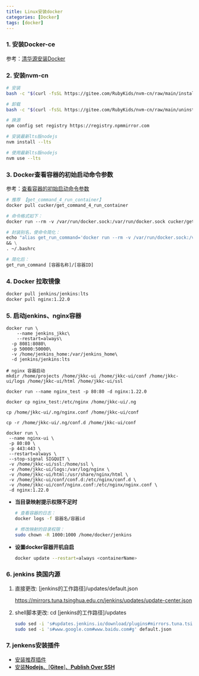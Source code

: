 ```yaml
---
title: Linux安装docker
categories: [Docker]
tags: [docker]
---
```


### 1. 安装Docker-ce

参考：[清华源安装Docker](https://mirrors.tuna.tsinghua.edu.cn/help/docker-ce/)



### 2. 安装nvm-cn

```sh
# 安装
bash -c "$(curl -fsSL https://gitee.com/RubyKids/nvm-cn/raw/main/install.sh)"

# 卸载
bash -c "$(curl -fsSL https://gitee.com/RubyKids/nvm-cn/raw/main/uninstall.sh)"

# 换源
npm config set registry https://registry.npmmirror.com

# 安装最新lts版nodejs
nvm install --lts

# 使用最新lts版nodejs
nvm use --lts

```



### 3. Docker查看容器的初始启动命令参数

参考：[查看容器的初始启动命令参数](https://blog.51cto.com/knifeedge/5667766)

```dockerfile
# 推荐 【get_command_4_run_container】
docker pull cucker/get_command_4_run_container

# 命令格式如下：
docker run --rm -v /var/run/docker.sock:/var/run/docker.sock cucker/get_command_4_run_container [容器名称]/[容器ID]

# 封装别名，使命令简化：
echo "alias get_run_command='docker run --rm -v /var/run/docker.sock:/var/run/docker.sock cucker/get_command_4_run_container'" >> ~/.bashrc \
&& \
. ~/.bashrc

# 简化后：
get_run_command [容器名称]/[容器ID]
```



### 4. Docker 拉取镜像

```dockerfile
docker pull jenkins/jenkins:lts
docker pull nginx:1.22.0
```



### 5. 启动jenkins、nginx容器

```docker
docker run \
	--name jenkins_jkkc\
	--restart=always\
  -p 8081:8080\
  -p 50000:50000\
  -v /home/jenkins_home:/var/jenkins_home\
  -d jenkins/jenkins:lts

# nginx 容器启动
mkdir /home/projects /home/jkkc-ui /home/jkkc-ui/conf /home/jkkc-ui/logs /home/jkkc-ui/html /home/jkkc-ui/ssl

docker run --name nginx_test -p 80:80 -d nginx:1.22.0

docker cp nginx_test:/etc/nginx /home/jkkc-ui/.ng

cp /home/jkkc-ui/.ng/nginx.conf /home/jkkc-ui/conf

cp -r /home/jkkc-ui/.ng/conf.d /home/jkkc-ui/conf

docker run \
 --name nginx-ui \
 -p 80:80 \
 -p 443:443 \
 --restart=always \
 --stop-signal SIGQUIT \
 -v /home/jkkc-ui/ssl:/home/ssl \
 -v /home/jkkc-ui/logs:/var/log/nginx \
 -v /home/jkkc-ui/html:/usr/share/nginx/html \
 -v /home/jkkc-ui/conf/conf.d:/etc/nginx/conf.d \
 -v /home/jkkc-ui/conf/nginx.conf:/etc/nginx/nginx.conf \
 -d nginx:1.22.0

```

- **当目录映射提示权限不足时**

  ```sh
  # 查看容器的日志：
  docker logs -f 容器名/容器id
  
  # 修改映射的目录权限：
  sudo chown -R 1000:1000 /home/docker/jenkins
  ```

- **设置docker容器开机自启**

  ```sh
  docker update --restart=always <containerName>
  ```

  

### 6. jenkins 换国内源

1. 直接更改: [jenkins的工作路径]/updates/default.json

   https://mirrors.tuna.tsinghua.edu.cn/jenkins/updates/update-center.json

2. shell脚本更改: cd [jenkins的工作路径]/updates

   ```sh
   sudo sed -i 's#updates.jenkins.io/download/plugins#mirrors.tuna.tsinghua.edu.cn/jenkins/plugins#g' default.json &&
   sudo sed -i 's#www.google.com#www.baidu.com#g' default.json
   ```



### 7. jenkens安装插件

- <u>安装推荐插件</u>
- <u>安装**Nodejs**、[**Gitee**]、**Publish Over SSH**</u>
